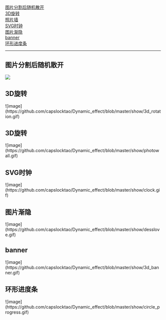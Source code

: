 ﻿[图片分割后随机散开](#separate)<br/>
[3D旋转](#3d_rotation)<br/>
[照片墙](#photowall)<br/>
[SVG时钟](#clock)<br/>
[图片渐隐](#desslove)<br/>
[banner](#3d_banner)<br/>
[环形进度条](#circle_progress)<br/>
***

<h2 id="separate">图片分割后随机散开</h2>
<img src="https://github.com/capslocktao/Dynamic_effect/blob/master/show/separate.gif">

<h2 id="3d_rotation">3D旋转</h2>
![image](https://github.com/capslocktao/Dynamic_effect/blob/master/show/3d_rotation.gif)

<h2 id="photowall">3D旋转</h2>
![image](https://github.com/capslocktao/Dynamic_effect/blob/master/show/photowall.gif)

<h2 id="clock">SVG时钟</h2>
![image](https://github.com/capslocktao/Dynamic_effect/blob/master/show/clock.gif)

<h2 id="desslove">图片渐隐</h2>
![image](https://github.com/capslocktao/Dynamic_effect/blob/master/show/desslove.gif)

<h2 id="3d_banner">banner</h2>
![image](https://github.com/capslocktao/Dynamic_effect/blob/master/show/3d_banner.gif)

<h2 id="circle_progress">环形进度条</h2>
![image](https://github.com/capslocktao/Dynamic_effect/blob/master/show/circle_progress.gif)
